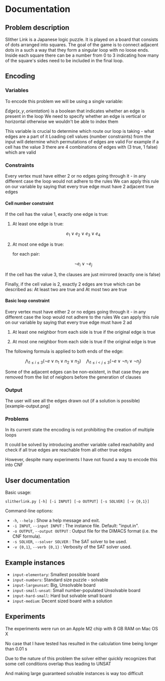 # Documentation

## Problem description

Slither Link is a Japanese logic puzzle. It is played on a board that consists of dots arranged into squares. The goal of the game is to connect adjacent dots in a such a way
that they form a singular loop with no loose ends. Inside each square there can be a number from 0 to 3 indicating
how many of the square's sides need to be included in the final loop.

## Encoding

### Variables

To encode this problem we will be using a single variable:

$Edge(x,y,orientation)$ is a boolean that indicates whether an edge is present in the loop
We need to specify whether an edge is vertical or horizontal otherwise we wouldn't be able to index them

This variable is crucial to determine which route our loop is taking - what edges are a part of it
Loading cell values (number constraints) from the input will determine which permutations of edges are valid
For example if a cell has the value 3 there are 4 combinations of edges with (3 true, 1 false) which are valid

### Constraints

Every vertex must have either 2 or no edges going through it - in any different case the loop would not adhere to the rules
We can apply this rule on our variable by saying that every true edge must have 2 adjacent true edges

#### Cell number constraint

If the cell has the value 1, exactly one edge is true:

1. At least one edge is true:

$$
e_1 \lor e_2 \lor e_3 \lor e_4
$$

2. At most one edge is true:

   for each pair:

$$
\neg e_i \lor \neg e_j
$$

If the cell has the value 3, the clauses are just mirrored (exactly one is false)

Finally, if the cell value is 2, exactly 2 edges are true which can be described as: At least two are true and At most two are true

#### Basic loop constraint

Every vertex must have either 2 or no edges going through it - in any different case the loop would not adhere to the rules
We can apply this rule on our variable by saying that every true edge must have 2 ad

1. At least one neighbor from each side is true if the original edge is true

2. At most one neighbor from each side is true if the original edge is true

The following formula is applied to both ends of the edge:

$$
\bigwedge_{1 \leq i \leq 3} \left( \neg e \lor n_1 \lor n_2 \lor n_3 \right)
\quad \bigwedge_{1 \leq i < j \leq 3} \left( \neg e \lor \neg n_i \lor \neg n_j \right)
$$

Some of the adjacent edges can be non-existent, in that case they are removed from the list of neigbors before the generation of clauses

### Output

The user will see all the edges drawn out (if a solution is possible)
[example-output.png]

### Problems

In its current state the encoding is not prohibiting the creation of multiple loops

It could be solved by introducing another variable called reachability and check if all true edges are reachable from all other true edges

However, despite many experiments I have not found a way to encode this into CNF

## User documentation

Basic usage:

```
slitherlink.py [-h] [-i INPUT] [-o OUTPUT] [-s SOLVER] [-v {0,1}]
```

Command-line options:

- `-h`, `--help` : Show a help message and exit.
- `-i INPUT`, `--input INPUT` : The instance file. Default: "input.in".
- `-o OUTPUT`, `--output OUTPUT` : Output file for the DIMACS format (i.e. the CNF formula).
- `-s SOLVER`, `--solver SOLVER` : The SAT solver to be used.
- `-v {0,1}`, `--verb {0,1}` : Verbosity of the SAT solver used.

## Example instances

- `input-elementary`: Smallest possible board
- `input-numbers`: Standard size puzzle - solvable
- `input-largeunsat`: Big, Unsolvable board
- `input-small-unsat`: Small number-populated Unsolvable board
- `input-hard-small`: Hard but solvable small board
- `input-medium`: Decent sized board with a solution

## Experiments

The experiments were run on an Apple M2 chip with 8 GB RAM on Mac OS X

No case that I have tested has resulted in the calculation time being longer than 0.01 s

Due to the nature of this problem the solver either quickly recognizes that some cell conditions overlap thus leading to UNSAT

And making large guaranteed solvable instances is way too difficult
